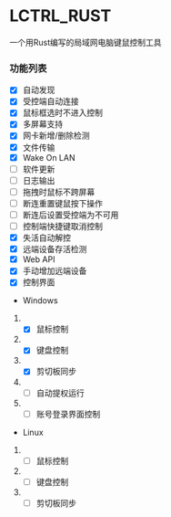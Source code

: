 # LCTRL_RUST
一个用Rust编写的局域网电脑键鼠控制工具

### 功能列表
- [x] 自动发现
- [x] 受控端自动连接
- [x] 鼠标框选时不进入控制
- [x] 多屏幕支持
- [x] 网卡新增/删除检测
- [x] 文件传输
- [x] Wake On LAN
- [ ] 软件更新
- [ ] 日志输出
- [ ] 拖拽时鼠标不跨屏幕
- [ ] 断连重置键鼠按下操作
- [ ] 断连后设置受控端为不可用
- [ ] 控制端快捷键取消控制
- [x] 失活自动解控
- [x] 远端设备存活检测
- [x] Web API
- [x] 手动增加远端设备
- [x] 控制界面
- Windows
1. - [x] 鼠标控制
2. - [x] 键盘控制
3. - [x] 剪切板同步
4. - [ ] 自动提权运行
5. - [ ] 账号登录界面控制
- Linux
1. - [ ] 鼠标控制
2. - [ ] 键盘控制
3. - [ ] 剪切板同步
